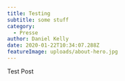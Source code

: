 ```yaml
---
title: Testing
subtitle: some stuff
category:
  - Presse
author: Daniel Kelly
date: 2020-01-22T10:34:07.288Z
featureImage: uploads/about-hero.jpg
---
```

Test Post
